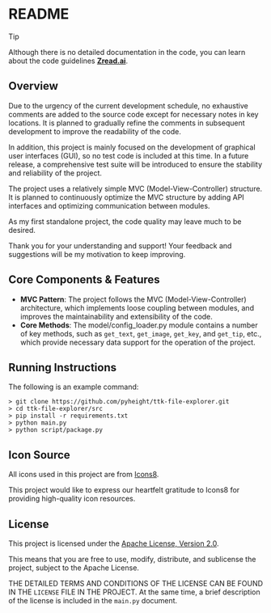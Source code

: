# README

> [!TIP]
> Although there is no detailed documentation in the code, you can learn about the code guidelines <a href="https://zread.ai/pyheight/ttk-file-explorer" target="_blank"><b>Zread.ai</b></a>.

## Overview

Due to the urgency of the current development schedule, no exhaustive comments are added to the source code except for necessary notes in key locations. It is planned to gradually refine the comments in subsequent development to improve the readability of the code.

In addition, this project is mainly focused on the development of graphical user interfaces (GUI), so no test code is included at this time. In a future release, a comprehensive test suite will be introduced to ensure the stability and reliability of the project.

The project uses a relatively simple MVC (Model-View-Controller) structure. It is planned to continuously optimize the MVC structure by adding API interfaces and optimizing communication between modules.

As my first standalone project, the code quality may leave much to be desired.

Thank you for your understanding and support! Your feedback and suggestions will be my motivation to keep improving.

## Core Components & Features

- **MVC Pattern**: The project follows the MVC (Model-View-Controller) architecture, which implements loose coupling between modules, and improves the maintainability and extensibility of the code.
- **Core Methods**: The model/config_loader.py module contains a number of key methods, such as `get_text`, `get_image`, `get_key`, and `get_tip`, etc., which provide necessary data support for the operation of the project.

## Running Instructions

The following is an example command:

```shell
> git clone https://github.com/pyheight/ttk-file-explorer.git
> cd ttk-file-explorer/src
> pip install -r requirements.txt
> python main.py
> python script/package.py
```

## Icon Source  
  
All icons used in this project are from [Icons8](https://icons8.com/). 

This project would like to express our heartfelt gratitude to Icons8 for providing high-quality icon resources.

## License  
  
This project is licensed under the [Apache License, Version 2.0](http://www.apache.org/licenses/LICENSE-2.0). 
  
This means that you are free to use, modify, distribute, and sublicense the project, subject to the Apache License.

THE DETAILED TERMS AND CONDITIONS OF THE LICENSE CAN BE FOUND IN THE `LICENSE` FILE IN THE PROJECT. At the same time, a brief description of the license is included in the `main.py` document.

